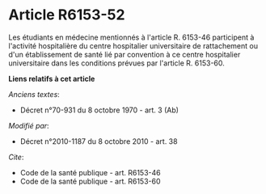 # Article R6153-52

Les étudiants en médecine mentionnés à l'article R. 6153-46 participent à l'activité hospitalière du centre hospitalier
universitaire de rattachement ou d'un établissement de santé lié par convention à ce centre hospitalier universitaire dans
les conditions prévues par l'article R. 6153-60.

**Liens relatifs à cet article**

_Anciens textes_:

  - Décret n°70-931 du 8 octobre 1970 - art. 3 (Ab)

_Modifié par_:

  - Décret n°2010-1187 du 8 octobre 2010 - art. 38

_Cite_:

  - Code de la santé publique - art. R6153-46
  - Code de la santé publique - art. R6153-60
